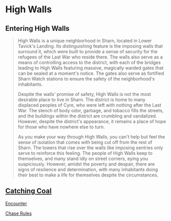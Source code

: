 # High Walls

## Entering High Walls

> High Walls is a unique neighborhood in Sharn, located in Lower Tavick's Landing. Its distinguishing feature is the imposing walls that surround it, which were built to provide a sense of security for the refugees of the Last War who reside there. The walls also serve as a means of controlling access to the district, with each of the bridges leading to High Walls featuring massive, magically warded gates that can be sealed at a moment's notice. The gates also serve as fortified Sharn Watch stations to ensure the safety of the neighborhood's inhabitants.
>
> Despite the walls' promise of safety, High Walls is not the most desirable place to live in Sharn. The district is home to many displaced peoples of Cyre, who were left with nothing after the Last War. The stench of body odor, garbage, and tobacco fills the streets, and the buildings within the district are crumbling and vandalized. However, despite the district's appearance, it remains a place of hope for those who have nowhere else to turn.
>
>As you make your way through High Walls, you can't help but feel the sense of isolation that comes with being cut off from the rest of Sharn. The towers that rise over the walls like imposing sentries only serve to reinforce this feeling. The people of High Walls keep to themselves, and many stand idly on street corners, eying you suspiciously. However, amidst the poverty and despair, there are signs of resilience and determination, with many inhabitants doing their best to make a life for themselves despite the circumstances.

## [Catching Coal](https://www.dndbeyond.com/sources/erftlw/building-eberron-adventures-forgotten-relics#CatchingCoal)

[Encounter](https://www.dndbeyond.com/encounters/bc0361e3-b4e3-4902-9a25-d58af98f23b7)

[Chase Rules](chase-rules.md)